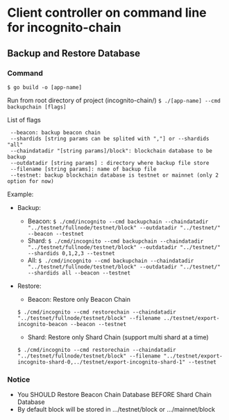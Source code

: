 # Client controller on command line for incognito-chain

## Backup and Restore Database
### Command
`$ go build -o [app-name]`

Run from root directory of project (incognito-chain/)
`$ ./[app-name] --cmd backupchain [flags]`

List of flags
```$xslt
 --beacon: backup beacon chain
 --shardids [string params can be splited with ","] or --shardids "all"
 --chaindatadir "[string params]/block": blockchain database to be backup
 --outdatadir [string params] : directory where backup file store
 --filename [string params]: name of backup file
 --testnet: backup blockchain database is testnet or mainnet (only 2 option for now)  
```

Example:
- Backup:
    - Beacon: 
    `$ ./cmd/incognito --cmd backupchain --chaindatadir "../testnet/fullnode/testnet/block" --outdatadir "../testnet/" --beacon --testnet`
    - Shard:
    `$ ./cmd/incognito --cmd backupchain --chaindatadir "../testnet/fullnode/testnet/block" --outdatadir "../testnet/" --shardids 0,1,2,3 --testnet`
    - All:
    `$ ./cmd/incognito --cmd backupchain --chaindatadir "../testnet/fullnode/testnet/block" --outdatadir "../testnet/" --shardids all --beacon --testnet`
  
- Restore: 
    - Beacon: Restore only Beacon Chain
    
    `$ ./cmd/incognito --cmd restorechain --chaindatadir "../testnet/fullnode/testnet/block" --filename ../testnet/export-incognito-beacon --beacon --testnet`
    - Shard: Restore only Shard Chain (support multi shard at a time)
    
    `$ ./cmd/incognito --cmd restorechain --chaindatadir "../testnet/fullnode/testnet/block" --filename "../testnet/export-incognito-shard-0,../testnet/export-incognito-shard-1" --testnet`

### Notice
- You SHOULD Restore Beacon Chain Database BEFORE Shard Chain Database
- By default block will be stored in .../testnet/block or .../mainnet/block
